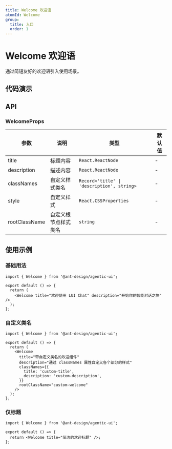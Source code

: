 ```yaml
---
title: Welcome 欢迎语
atomId: Welcome
group:
  title: 入口
  order: 1
---
```


# Welcome 欢迎语

通过简短友好的欢迎语引入使用场景。

## 代码演示

<code src="../demos/welcome/index.tsx" background="var(--main-bg-color)" iframe=600></code>

## API

### WelcomeProps

| 参数          | 说明                 | 类型                                       | 默认值 |
| ------------- | -------------------- | ------------------------------------------ | ------ |
| title         | 标题内容             | `React.ReactNode`                          | -      |
| description   | 描述内容             | `React.ReactNode`                          | -      |
| classNames    | 自定义样式类名       | `Record<'title' \| 'description', string>` | -      |
| style         | 自定义样式           | `React.CSSProperties`                      | -      |
| rootClassName | 自定义根节点样式类名 | `string`                                   | -      |

## 使用示例

### 基础用法

```tsx | pure
import { Welcome } from '@ant-design/agentic-ui';

export default () => {
  return (
    <Welcome title="欢迎使用 LUI Chat" description="开始你的智能对话之旅" />
  );
};
```

### 自定义类名

```tsx | pure
import { Welcome } from '@ant-design/agentic-ui';

export default () => {
  return (
    <Welcome
      title="带自定义类名的欢迎组件"
      description="通过 classNames 属性自定义各个部分的样式"
      classNames={{
        title: 'custom-title',
        description: 'custom-description',
      }}
      rootClassName="custom-welcome"
    />
  );
};
```

### 仅标题

```tsx | pure
import { Welcome } from '@ant-design/agentic-ui';

export default () => {
  return <Welcome title="简洁的欢迎标题" />;
};
```
